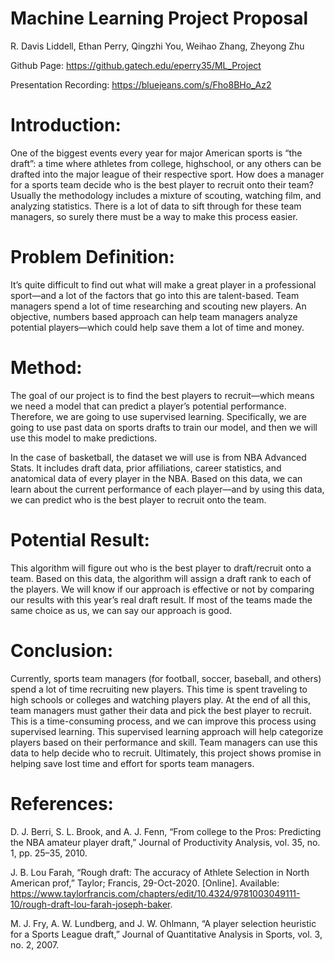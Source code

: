 # Machine Learning Project Proposal
R. Davis Liddell, Ethan Perry, Qingzhi You, Weihao Zhang, Zheyong Zhu

Github Page: https://github.gatech.edu/eperry35/ML_Project

Presentation Recording: https://bluejeans.com/s/Fho8BHo_Az2

# Introduction: 
One of the biggest events every year for major American sports is “the draft”: a time where athletes from college, highschool, or any others can be drafted into the major league of their respective sport. How does a manager for a sports team decide who is the best player to recruit onto their team? Usually the methodology includes a mixture of scouting, watching film, and analyzing statistics. There is a lot of data to sift through for these team managers, so surely there must be a way to make this process easier.

# Problem Definition:
It’s quite difficult to find out what will make a great player in a professional sport—and a lot of the factors that go into this are talent-based. Team managers spend a lot of time researching and scouting new players. An objective, numbers based approach can help team managers analyze potential players—which could help save them a lot of time and money.

# Method:
The goal of our project is to find the best players to recruit—which means we need a model that can predict a player’s potential performance. Therefore, we are going to use supervised learning. Specifically, we are going to use past data on sports drafts to train our model, and then we will use this model to make predictions.

In the case of basketball, the dataset we will use is from NBA Advanced Stats. It includes draft data, prior affiliations, career statistics, and anatomical data of every player in the NBA. Based on this data, we can learn about the current performance of each player—and by using this data, we can predict who is the best player to recruit onto the team.

# Potential Result:
This algorithm will figure out who is the best player to draft/recruit onto a team. Based on this data, the algorithm will assign a draft rank to each of the players. We will know if our approach is effective or not by comparing our results with this year’s real draft result. If most of the teams made the same choice as us,  we can say our approach is good.

# Conclusion:
Currently, sports team managers (for football, soccer, baseball, and others) spend a lot of time recruiting new players. This time is spent traveling to high schools or colleges and watching players play. At the end of all this, team managers must gather their data and pick the best player to recruit. This is a time-consuming process, and we can improve this process using supervised learning. This supervised learning approach will help categorize players based on their performance and skill. Team managers can use this data to help decide who to recruit. Ultimately, this project shows promise in helping save lost time and effort for sports team managers.

# References:
D. J. Berri, S. L. Brook, and A. J. Fenn, “From college to the Pros: Predicting the NBA amateur player draft,” Journal of Productivity Analysis, vol. 35, no. 1, pp. 25–35, 2010.

J. B. Lou Farah, “Rough draft: The accuracy of Athlete Selection in North American prof,” Taylor; Francis, 29-Oct-2020. [Online]. Available: https://www.taylorfrancis.com/chapters/edit/10.4324/9781003049111-10/rough-draft-lou-farah-joseph-baker.

M. J. Fry, A. W. Lundberg, and J. W. Ohlmann, “A player selection heuristic for a Sports League draft,” Journal of Quantitative Analysis in Sports, vol. 3, no. 2, 2007.
